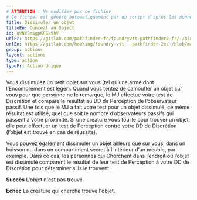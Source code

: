 ```yaml
---
# ATTENTION : Ne modifiez pas ce fichier
# Ce fichier est généré automatiquement par un script d'après les données du module Foundry VTT officiel et de sa traduction
title: Dissimuler un objet
titleEn: Conceal an Object
id: qVNVSmsgpKFGk9hV
urlFr: https://gitlab.com/pathfinder-fr/foundryvtt-pathfinder2-fr/-/blob/master/data/actions/qVNVSmsgpKFGk9hV.htm
urlEn: https://gitlab.com/hooking/foundry-vtt---pathfinder-2e/-/blob/master/packs/data/actions.db/conceal-an-object.json
group: actions
layout: actions
type: action
typeFr: Action Unique
---
```

Vous dissimulez un petit objet sur vous (tel qu’une arme dont l’Encombrement est léger). Quand vous tentez de camoufler un objet sur vous pour que personne ne le remarque, le MJ effectue votre test de Discrétion et compare le résultat au DD de Perception de l’observateur passif. Une fois que le MJ a fait votre test pour un objet dissimulé, ce même résultat est utilisé, quel que soit le nombre d’observateurs passifs qui passent à votre proximité. Si une créature vous fouille pour trouver un objet, elle peut effectuer un test de Perception contre votre DD de Discrétion (l’objet est trouvé en cas de réussite).

Vous pouvez également dissimuler un objet ailleurs que sur vous, dans un buisson ou dans un compartiment secret à l’intérieur d’un meuble, par exemple. Dans ce cas, les personnes qui Cherchent dans l’endroit où l’objet est dissimulé comparent le résultat de leur test de Perception à votre DD de Discrétion pour déterminer s’ils le trouvent.

**Succès** L'objet n'est pas trouvé.

**Échec** La créature qui cherche trouve l'objet.
